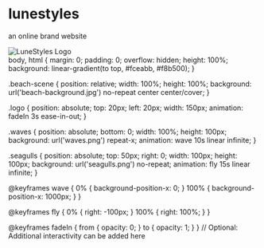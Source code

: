 # lunestyles
an online brand website
<!DOCTYPE html>
<html lang="en">
<head>
  <meta charset="UTF-8" />
  <meta name="viewport" content="width=device-width, initial-scale=1.0"/>
  <title>LuneStyles</title>
  <link rel="stylesheet" href="style.css" />
</head>
<body>
  <div class="beach-scene">
    <img src="logo.png" alt="LuneStyles Logo" class="logo" />
    <div class="waves"></div>
    <div class="seagulls"></div>
  </div>

  <audio id="beach-sound" autoplay loop>
    <source src="beach-sound.mp3" type="audio/mpeg" />
    Your browser does not support the audio element.
  </audio>

  <script src="script.js"></script>
</body>
</html>
body, html {
  margin: 0;
  padding: 0;
  overflow: hidden;
  height: 100%;
  background: linear-gradient(to top, #fceabb, #f8b500);
}

.beach-scene {
  position: relative;
  width: 100%;
  height: 100%;
  background: url('beach-background.jpg') no-repeat center center/cover;
}

.logo {
  position: absolute;
  top: 20px;
  left: 20px;
  width: 150px;
  animation: fadeIn 3s ease-in-out;
}

.waves {
  position: absolute;
  bottom: 0;
  width: 100%;
  height: 100px;
  background: url('waves.png') repeat-x;
  animation: wave 10s linear infinite;
}

.seagulls {
  position: absolute;
  top: 50px;
  right: 0;
  width: 100px;
  height: 100px;
  background: url('seagulls.png') no-repeat;
  animation: fly 15s linear infinite;
}

@keyframes wave {
  0% { background-position-x: 0; }
  100% { background-position-x: 1000px; }
}

@keyframes fly {
  0% { right: -100px; }
  100% { right: 100%; }
}

@keyframes fadeIn {
  from { opacity: 0; }
  to { opacity: 1; }
}
// Optional: Additional interactivity can be added here
